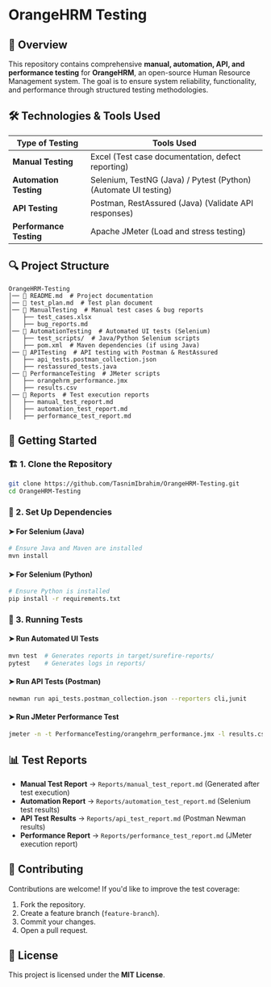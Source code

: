 # OrangeHRM Testing

## 📌 Overview
This repository contains comprehensive **manual, automation, API, and performance testing** for **OrangeHRM**, an open-source Human Resource Management system. The goal is to ensure system reliability, functionality, and performance through structured testing methodologies.

## 🛠 Technologies & Tools Used
| Type of Testing  | Tools Used  |
|-----------------|------------|
| **Manual Testing** | Excel (Test case documentation, defect reporting) |
| **Automation Testing** | Selenium, TestNG (Java) / Pytest (Python) (Automate UI testing) |
| **API Testing** | Postman, RestAssured (Java) (Validate API responses) |
| **Performance Testing** | Apache JMeter (Load and stress testing) |

## 🔍 Project Structure
```
OrangeHRM-Testing
│── 📜 README.md  # Project documentation
│── 📜 test_plan.md  # Test plan document
│── 📂 ManualTesting  # Manual test cases & bug reports
│   ├── test_cases.xlsx
│   ├── bug_reports.md
│── 📂 AutomationTesting  # Automated UI tests (Selenium)
│   ├── test_scripts/  # Java/Python Selenium scripts
│   ├── pom.xml  # Maven dependencies (if using Java)
│── 📂 APITesting  # API testing with Postman & RestAssured
│   ├── api_tests.postman_collection.json
│   ├── restassured_tests.java
│── 📂 PerformanceTesting  # JMeter scripts
│   ├── orangehrm_performance.jmx
│   ├── results.csv
│── 📂 Reports  # Test execution reports
│   ├── manual_test_report.md
│   ├── automation_test_report.md
│   ├── performance_test_report.md
```

## 🚀 Getting Started
### 🏗 1. Clone the Repository
```bash
git clone https://github.com/TasnimIbrahim/OrangeHRM-Testing.git
cd OrangeHRM-Testing
```
### 🔧 2. Set Up Dependencies
#### ➤ For Selenium (Java)
```bash
# Ensure Java and Maven are installed
mvn install
```
#### ➤ For Selenium (Python)
```bash
# Ensure Python is installed
pip install -r requirements.txt
```
### 🎯 3. Running Tests
#### ➤ Run Automated UI Tests
```bash
mvn test  # Generates reports in target/surefire-reports/
pytest    # Generates logs in reports/
```
#### ➤ Run API Tests (Postman)
```bash
newman run api_tests.postman_collection.json --reporters cli,junit
```
#### ➤ Run JMeter Performance Test
```bash
jmeter -n -t PerformanceTesting/orangehrm_performance.jmx -l results.csv
```

## 📊 Test Reports
- **Manual Test Report** → `Reports/manual_test_report.md` (Generated after test execution)
- **Automation Report** → `Reports/automation_test_report.md` (Selenium test results)
- **API Test Results** → `Reports/api_test_report.md` (Postman Newman results)
- **Performance Report** → `Reports/performance_test_report.md` (JMeter execution report)

## 🤝 Contributing
Contributions are welcome! If you'd like to improve the test coverage:
1. Fork the repository.
2. Create a feature branch (`feature-branch`).
3. Commit your changes.
4. Open a pull request.

## 📜 License
This project is licensed under the **MIT License**.
